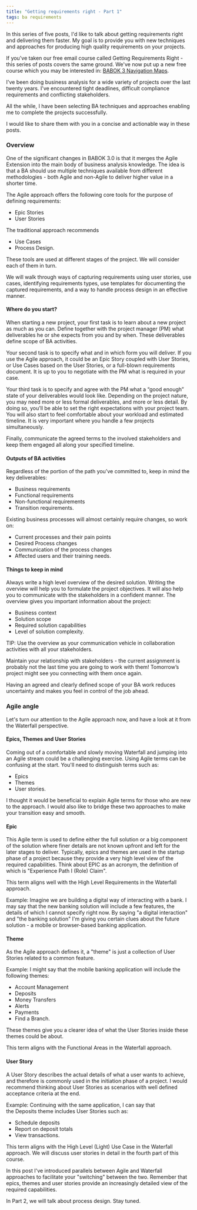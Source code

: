 ```yaml
---
title: "Getting requirements right - Part 1"
tags: ba requirements
---
```


In this series of five posts, I'd like to talk about getting requirements right and delivering them faster. My goal is to provide you with new techniques and approaches for producing high quality requirements on your projects. 

If you've taken our free email course called Getting Requirements Right - this series of posts covers the same ground. We've now put up a new free course which you may be interested in: [BABOK 3 Navigation Maps](/free-course).

I've been doing business analysis for a wide variety of projects over the last twenty years. I've encountered tight deadlines, difficult compliance requirements and conflicting stakeholders. 

All the while, I have been selecting BA techniques and approaches enabling me to complete the projects successfully. 

I would like to share them with you in a concise and actionable way in these posts. 


### Overview

One of the significant changes in BABOK 3.0 is that it merges the Agile Extension into the main body of business analysis knowledge. The idea is that a BA should use multiple techniques available from different methodologies - both Agile and non-Agile to deliver higher value in a shorter time. 

The Agile approach offers the following core tools for the purpose of defining requirements:

 * Epic Stories
 * User Stories

The traditional approach recommends 

 * Use Cases 
 * Process Design. 

These tools are used at different stages of the project. We will consider each of them in turn.

We will walk through ways of capturing requirements using user stories, use cases, identifying requirements types, use templates for documenting the captured requirements, and a way to handle process design in an effective manner. 


#### Where do you start?

When starting a new project, your first task is to learn about a new project as much as you can. Define together with the project manager (PM) what deliverables he or she expects from you and by when. These deliverables define scope of BA activities. 

Your second task is to specify what and in which form you will deliver. If you use the Agile approach, it could be an Epic Story coupled with User Stories, or Use Cases based on the User Stories, or a full-blown requirements document. It is up to you to negotiate with the PM what is required in your case. 

Your third task is to specify and agree with the PM what a “good enough” state of your deliverables would look like. Depending on the project nature, you may need more or less formal deliverables, and more or less detail. By doing so, you’ll be able to set the right expectations with your project team. You will also start to feel comfortable about your workload and estimated timeline. It is very important where you handle a few projects simultaneously. 

Finally, communicate the agreed terms to the involved stakeholders and keep them engaged all along your specified timeline. 

#### Outputs of BA activities

Regardless of the portion of the path you’ve committed to, keep in mind the key deliverables:

 * Business requirements
 * Functional requirements
 * Non-functional requirements
 * Transition requirements.

Existing business processes will almost certainly require changes, so work on:

 * Current processes and their pain points
 * Desired Process changes
 * Communication of the process changes
 * Affected users and their training needs.


#### Things to keep in mind

Always write a high level overview of the desired solution. Writing the overview will help you to formulate the project objectives. It will also help you to communicate with the stakeholders in a confident manner. The overview gives you important information about the project:

 * Business context
 * Solution scope 
 * Required solution capabilities
 * Level of solution complexity. 

TIP: Use the overview as your communication vehicle in collaboration activities with all your stakeholders. 

Maintain your relationship with stakeholders - the current assignment is probably not the last time you are going to work with them! Tomorrow’s project might see you connecting with them once again.

Having an agreed and clearly defined scope of your BA work reduces uncertainty and makes you feel in control of the job ahead.

### Agile angle

Let's turn our attention to the Agile approach now, and have a look at it from the Waterfall perspective.

#### Epics, Themes and User Stories

Coming out of a comfortable and slowly moving Waterfall and jumping into an Agile stream could be a challenging exercise. Using Agile terms can be confusing at the start. You'll need to distinguish terms such as:

 * Epics
 * Themes
 * User stories.

I thought it would be beneficial to explain Agile terms for those who are new to the approach. I would also like to bridge these two approaches to make your transition easy and smooth.

#### Epic

This Agile term is used to define either the full solution or a big component of the solution where finer details are not known upfront and left for the later stages to deliver. Typically, epics and themes are used in the startup phase of a project because they provide a very high level view of the required capabilities. Think about EPIC as an acronym, the definition of which is "Experience Path I (Role) Claim".

This term aligns well with the High Level Requirements in the Waterfall approach. 

Example: Imagine we are building a digital way of interacting with a bank. I may say that the new banking solution will include a few features, the details of which I cannot specify right now. By saying "a digital interaction" and "the banking solution" I'm giving you certain clues about the future solution - a mobile or browser-based banking application. 

#### Theme

As the Agile approach defines it, a "theme" is just a collection of User Stories related to a common feature.

Example: I might say that the mobile banking application will include the following themes:  

 * Account Management  
 * Deposits  
 * Money Transfers  
 * Alerts 
 * Payments  
 * Find a Branch.  
 
These themes give you a clearer idea of what the User Stories inside these themes could be about. 

This term aligns with the Functional Areas in the Waterfall approach. 

#### User Story

A User Story describes the actual details of what a user wants to achieve, and therefore is commonly used in the initiation phase of a project. I would recommend thinking about User Stories as scenarios with well defined acceptance criteria at the end.  

Example: Continuing with the same application, I can say that the Deposits theme includes User Stories such as: 

 * Schedule deposits 
 * Report on deposit totals 
 * View transactions. 

This term aligns with the High Level (Light) Use Case in the Waterfall approach. We will discuss user stories in detail in the fourth part of this course.

In this post I've introduced parallels between Agile and Waterfall approaches to facilitate your "switching" between the two. Remember that epics, themes and user stories provide an increasingly detailed view of the required capabilities. 

In Part 2, we will talk about process design. Stay tuned. 
